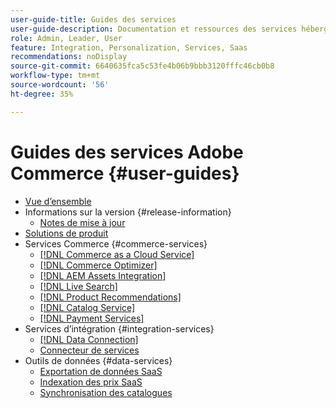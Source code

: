 ```yaml
---
user-guide-title: Guides des services
user-guide-description: Documentation et ressources des services hébergés qui offrent des fonctionnalités étendues à Adobe Commerce et Magento Open Source.
role: Admin, Leader, User
feature: Integration, Personalization, Services, Saas
recommendations: noDisplay
source-git-commit: 6640635fca5c53fe4b06b9bbb3120fffc46cb0b8
workflow-type: tm+mt
source-wordcount: '56'
ht-degree: 35%

---
```


# Guides des services Adobe Commerce {#user-guides}

- [Vue d’ensemble](home.md)
- Informations sur la version {#release-information}
   - [Notes de mise à jour](/help/landing/release-notes-all.md)
- [Solutions de produit](product-solutions.md)
- Services Commerce {#commerce-services}
   - [[!DNL Commerce as a Cloud Service]](https://experienceleague.adobe.com/fr/docs/commerce/cloud-service/overview)
   - [[!DNL Commerce Optimizer]](https://experienceleague.adobe.com/fr/docs/commerce/optimizer/overview)
   - [[!DNL AEM Assets Integration]](https://experienceleague.adobe.com/en/docs/commerce/aem-assets-integration/overview)
   - [[!DNL Live Search]](https://experienceleague.adobe.com/docs/commerce/live-search/overview.html?lang=fr)
   - [[!DNL Product Recommendations]](https://experienceleague.adobe.com/docs/commerce/product-recommendations/guide-overview.html?lang=fr)
   - [[!DNL Catalog Service]](https://experienceleague.adobe.com/docs/commerce/catalog-service/guide-overview.html?lang=fr)
   - [[!DNL Payment Services]](https://experienceleague.adobe.com/docs/commerce/payment-services/guide-overview.html?lang=fr)
- Services d’intégration {#integration-services}
   - [[!DNL Data Connection]](https://experienceleague.adobe.com/docs/commerce/data-connection/overview.html?lang=fr)
   - [Connecteur de services](/help/landing/saas.md)
- Outils de données {#data-services}
   - [Exportation de données SaaS](https://experienceleague.adobe.com/docs/commerce/saas-data-export/overview.html?lang=fr)
   - [ Indexation des prix SaaS ](https://experienceleague.adobe.com/docs/commerce/price-indexer/price-indexing.html?lang=fr)
   - [Synchronisation des catalogues](/help/landing/catalog-sync.md)
